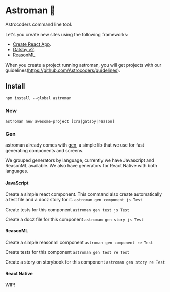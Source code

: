 # Astroman 🧐

Astrocoders command line tool.

Let's you create new sites using the following frameworks:
 - [Create React App](https://github.com/Astrocoders/cra-starter).
 - [Gatsby v2](https://github.com/Astrocoders/gatsby-starter).
 - [ReasonML](https://github.com/Astrocoders/reasonml-starter).

When you create a project running astroman, you will get projects with our guidelines(https://github.com/Astrocoders/guidelines).

## Install

`npm install --global astroman`

### New

`astroman new awesome-project [cra|gatsby|reason]`

### Gen

astroman already comes with [gen](https://github.com/Astrocoders/gen), a simple lib that we use for fast generating components and screens.

We grouped generators by language, currently we have Javascript and ReasonML available. We also have generators for React Native with both languages.

#### JavaScript

Create a simple react component. This command also create automatically a test file and a docz story for it.
`astroman gen component js Test`

Create tests for this component
`astroman gen test js Test`

Create a docz file for this component
`astroman gen story js Test`


#### ReasonML

Create a simple reasonml component
`astroman gen component re Test`

Create tests for this component
`astroman gen test re Test`

Create a story on storybook for this component
`astroman gen story re Test`


#### React Native

WIP!
